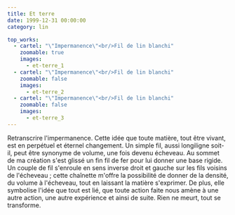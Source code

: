 ```yaml
---
title: Et terre
date: 1999-12-31 00:00:00
category: lin

top_works:
  - cartel: "\"Impermanence\"<br/>Fil de lin blanchi"
    zoomable: true
    images:
      - et-terre_1
  - cartel: "\"Impermanence\"<br/>Fil de lin blanchi"
    zoomable: false
    images:
      - et-terre_2
  - cartel: "\"Impermanence\"<br/>Fil de lin blanchi"
    zoomable: false
    images:
      - et-terre_3
---
```


Retranscrire l'impermanence.
Cette idée que toute matière, tout être vivant, est en perpétuel et éternel changement. Un simple fil, aussi longiligne soit-il, peut être synonyme de volume, une fois devenu écheveau.
Au sommet de ma création s'est glissé un fin fil de fer pour lui donner une base rigide. Un couple de fil s'enroule en sens inverse droit et gauche sur les fils voisins de l'écheveau ; cette chaînette m'offre la possibilité de donner de la densité, du volume à l'écheveau, tout en laissant la matière s'exprimer.
De plus, elle symbolise l'idée que tout est lié, que toute action faite nous amène à une autre action,
une autre expérience et ainsi de suite.
Rien ne meurt, tout se transforme.  

